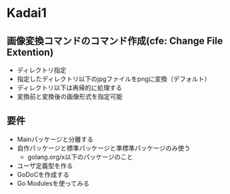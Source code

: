 # Kadai1
## 画像変換コマンドのコマンド作成(cfe: Change File Extention)
 - ディレクトリ指定
 - 指定したディレクトリ以下のjpgファイルをpngに変換（デフォルト）
 - ディレクトリ以下は再帰的に処理する
 - 変換前と変換後の画像形式を指定可能

## 要件
 - Mainパッケージと分離する
 - 自作パッケージと標準パッケージと準標準パッケージのみ使う
   - golang.org/x以下のパッケージのこと
 - ユーザ定義型を作る
 - GoDoCを作成する
 - Go Modulesを使ってみる
